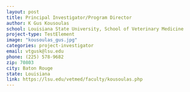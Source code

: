 ```yaml
---
layout: post
title: Principal Investigator/Program Director
author: K Gus Kousoulas
school: Louisiana State University, School of Veterinary Medicine
project-type: TestElement
image: "kousoulas_gus.jpg"
categories: project-investigator
email: vtgusk@lsu.edu
phone: (225) 578-9682
zip: 70803
city: Baton Rouge
state: Louisiana
link: https://lsu.edu/vetmed/faculty/kousoulas.php
---
```

